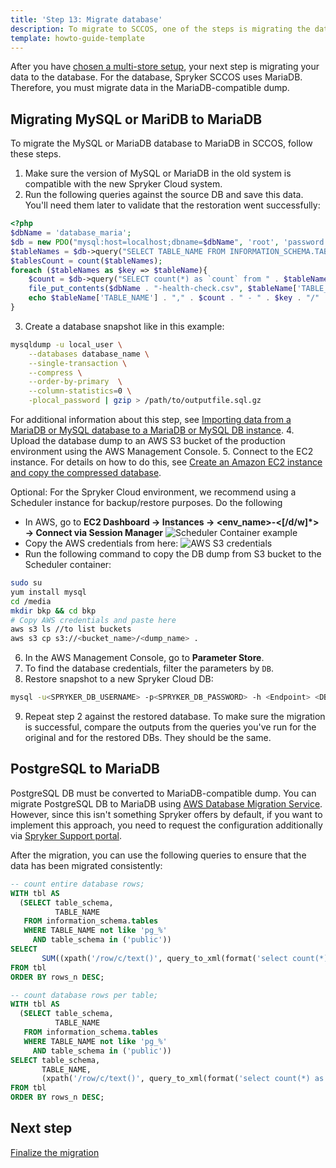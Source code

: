 ```yaml
---
title: 'Step 13: Migrate database'
description: To migrate to SCCOS, one of the steps is migrating the database
template: howto-guide-template
---
```


After you have [chosen a multi-store setup](/docs/scos/dev/migration-concepts/migrate-to-sccos/step-12-choose-a-multi-store-setup.html), your next step is migrating your data to the database. For the database, Spryker SCCOS uses MariaDB. Therefore, you must migrate data in the MariaDB-compatible dump. 

## Migrating MySQL or MariDB to MariaDB

To migrate the MySQL or MariaDB database to MariaDB in SCCOS, follow these steps.

1. Make sure the version of MySQL or MariaDB in the old system is compatible with the new Spryker Cloud system.
2. Run the following queries against the source DB and save this data. You'll need them later to validate that the restoration went successfully:

```php
<?php
$dbName = 'database_maria';
$db = new PDO("mysql:host=localhost;dbname=$dbName", 'root', 'password');
$tableNames = $db->query("SELECT TABLE_NAME FROM INFORMATION_SCHEMA.TABLES WHERE TABLE_SCHEMA = '" . $dbName . "'")->fetchAll(PDO::FETCH_ASSOC);
$tablesCount = count($tableNames);
foreach ($tableNames as $key => $tableName){
	$count = $db->query("SELECT count(*) as `count` from " . $tableName['TABLE_NAME'])->fetchColumn();
    file_put_contents($dbName . "-health-check.csv", $tableName['TABLE_NAME'] . "," . $count . PHP_EOL, FILE_APPEND);
    echo $tableName['TABLE_NAME'] . "," . $count . " - " . $key . "/" . $tablesCount . PHP_EOL;
}

```
3. Create a database snapshot like in this example:

```bash
mysqldump -u local_user \
    --databases database_name \
    --single-transaction \
    --compress \
    --order-by-primary  \
    --column-statistics=0 \
    -plocal_password | gzip > /path/to/outputfile.sql.gz
```
For additional information about this step, see [Importing data from a MariaDB or MySQL database to a MariaDB or MySQL DB instance](https://docs.aws.amazon.com/AmazonRDS/latest/UserGuide/MySQL.Procedural.Importing.SmallExisting.html).
4. Upload the database dump to an AWS S3 bucket of the production environment using the AWS Management Console.
5. Connect to the EC2 instance. For details on how to do this, see [Create an Amazon EC2 instance and copy the compressed database](https://docs.aws.amazon.com/AmazonRDS/latest/UserGuide/MySQL.Procedural.Importing.NonRDSRepl.html#MySQL.Procedural.Importing.Import.Database).

Optional: For the Spryker Cloud environment, we recommend using a Scheduler instance for backup/restore purposes. Do the following
* In AWS, go to **EC2 Dashboard → Instances → <env_name>-<[/d/w]*> → Connect via Session Manager**
  ![Scheduler Container example](https://spryker.s3.eu-central-1.amazonaws.com/docs/scos/dev/migration-concepts/migrate-to-sccos/scheduler-container-example.png)
* Copy the AWS credentials from here:
  ![AWS S3 credentials](https://spryker.s3.eu-central-1.amazonaws.com/docs/scos/dev/migration-concepts/migrate-to-sccos/aws-s3-credentials.png)
* Run the following command to copy the DB dump from S3 bucket to the Scheduler container:
      
```bash
sudo su
yum install mysql
cd /media
mkdir bkp && cd bkp
# Copy AWS credentials and paste here
aws s3 ls //to list buckets
aws s3 cp s3://<bucket_name>/<dump_name> .
```
6. In the AWS Management Console, go to **Parameter Store**.
7. To find the database credentials, filter the parameters by `DB`.      
8. Restore snapshot to a new Spryker Cloud DB:

```bash
mysql -u<SPRYKER_DB_USERNAME> -p<SPRYKER_DB_PASSWORD> -h <Endpoint> <DB name> < <dump_name>.sql
```
9. Repeat step 2 against the restored database. To make sure the migration is successful, compare the outputs from the queries you've run for the original and for the restored DBs. They should be the same.

## PostgreSQL to MariaDB
PostgreSQL DB must be converted to MariaDB-compatible dump. You can migrate PostgreSQL DB to MariaDB using [AWS Database Migration Service](https://docs.aws.amazon.com/dms/latest/userguide/CHAP_Source.PostgreSQL.html). However, since this isn't something Spryker offers by default, if you want to implement this approach, you need to request the configuration additionally via [Spryker Support portal](https://support.spryker.com/).

After the migration, you can use the following queries to ensure that the data has been migrated consistently:

```sql
-- count entire database rows;
WITH tbl AS
  (SELECT table_schema,
          TABLE_NAME
   FROM information_schema.tables
   WHERE TABLE_NAME not like 'pg_%'
     AND table_schema in ('public'))
SELECT 
       SUM((xpath('/row/c/text()', query_to_xml(format('select count(*) as c from %I.%I', table_schema, TABLE_NAME), FALSE, TRUE, '')))[1]::text::int) AS rows_n
FROM tbl
ORDER BY rows_n DESC;

-- count database rows per table;
WITH tbl AS
  (SELECT table_schema,
          TABLE_NAME
   FROM information_schema.tables
   WHERE TABLE_NAME not like 'pg_%'
     AND table_schema in ('public'))
SELECT table_schema,
       TABLE_NAME,
       (xpath('/row/c/text()', query_to_xml(format('select count(*) as c from %I.%I', table_schema, TABLE_NAME), FALSE, TRUE, '')))[1]::text::int AS rows_n
FROM tbl
ORDER BY rows_n DESC;
```

## Next step
[Finalize the migration](/docs/scos/dev/migration-concepts/migrate-to-sccos/step-14-finalize-the-migration.html)
